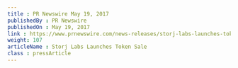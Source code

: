```yaml
---
title : PR Newswire May 19, 2017
publishedBy : PR Newswire
publishedOn : May 19, 2017
link : https://www.prnewswire.com/news-releases/storj-labs-launches-token-sale-300460329.html
weight: 107
articleName : Storj Labs Launches Token Sale
class : pressArticle
---
```

